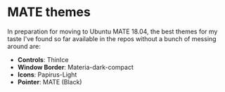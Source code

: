 # MATE themes

In preparation for moving to Ubuntu MATE 18.04, the best themes for my taste I've found so far available in the repos without a bunch of messing around are:

- **Controls**: ThinIce
- **Window Border**: Materia-dark-compact
- **Icons**: Papirus-Light
- **Pointer**: MATE (Black)
